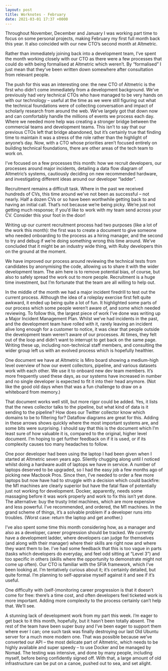 ```yaml
---
layout: post
title: Worknotes - February
date: 2021-03-01 17:37 +0000
---
```


Throughout November, December and January I was working part time to focus on some personal projects, making February my first full month back this year. It also coincided with our new CTO’s second month at Altmetric.

Rather than immediately joining back into a development team, I’ve spent the month working closely with our CTO as there were a few processes that could do with being formalised at Altmetric which weren’t. By “formalised” I just mean that they’ve been written down somewhere after consultation from relevant people.

The push for this was an interesting one: the new CTO of Altmetric is the first who didn’t come immediately from a development background. We’ve previously had very technical CTOs who have managed to be very hands on with our technology – useful at the time as we were still figuring out what the technical foundations were of collecting conversation and impact of scholarly research from around the web. We’ve largely got that down now and can comfortably handle the millions of events we process each day. Where we needed more help was creating a stronger bridge between the commercial teams and development teams. This isn’t to say that our previous CTOs left that bridge abandoned, but it’s certainly true that finding time to maintain it was a stress of the role rather than the highlight of anyone’s day. Now, with a CTO whose priorities aren’t focused entirely on building technical foundations, there are other areas of the tech team to work on.

I’ve focused on a few processes this month: how we recruit developers, our processes around major incidents, detailing a data flow diagram of Altmetric’s systems, cautiously deciding on new recommended hardware, and investigating different ideas around our developer “ladder”.

Recruitment remains a difficult task. Where in the past we received hundreds of CVs, this time around we’ve not been as successful – not nearly. Half a dozen CVs or so have been worthwhile getting back to and having an initial call. That’s not because we’re being picky. We’re just not getting much response; if you’d like to work with my team send across your CV. Consider this your foot in the door!

Writing up our current recruitment process had two purposes (like a lot of the work this month): the first was to create a document to give someone who needed onboarding to the process as a hiring manager, and the second to try and debug if we’re doing something wrong this time around. We’ve concluded that it might be an industry wide thing, with Ruby developers thin on the ground at the moment.

We have improved our process around reviewing the technical tests from candidates by anonymising the code, allowing us to share it with the wider development team. The aim here is to remove potential bias, of course, but also to safely spread the work out to more people. Recruitment is a huge time investment, but I’m fortunate that the team are all willing to help out.

In the middle of the month we had a major incident firedrill to test out the current process. Although the idea of a roleplay exercise first felt quite awkward, it ended up being quite a lot of fun. It highlighted some parts of our process which some people weren’t aware of, and some which needed reviewing. To follow this, the largest piece of work I’ve done was writing up a Major Incident Management Plan. Whilst we’ve had incidents in the past, and the development team have rolled with it, rarely leaving an incident alive long enough for a customer to notice, it was clear that people outside the development team weren’t aware of our processes. At times, they felt out of the loop and didn’t want to interrupt to get back on the same page. Writing these up, including non-technical staff members, and consulting the wider group left us with an evolved process which is hopefully healthier.

One document we have at Altmetric is Miro board showing a medium-high level overview of how our event collectors, pipeline, and various datasets work with each other. We use it to onboard new dev team members. It’s more frequently used these days, as our systems have increased in number and no single developer is expected to fit it into their head anymore. (Not like the good old days when that was a fun challenge to draw on a whiteboard from memory.)

That document works well still, but more rigor could be added. Yes, it lists that the news collector talks to the pipeline, but what kind of data is it sending to the pipeline? How does our Twitter collector know which domains to be to filtering for? Dataflow diagrams are great for this. Adding in these arrows shows quickly where the most important systems are, and some bits were surprising. I should say that this is the document which I’m least sure of how valuable it is, compared to the original, higher level document. I’m hoping to get further feedback on if it is used, or if its complexity causes too many headaches to follow.

One poor developer had been using the laptop I had been given when I started at Altmetric seven years ago. Silently chugging along until I noticed whilst doing a hardware audit of laptops we have in service. A number of laptops deserved to be upgraded, so I had the easy job a few months ago of picking new Macbook Pros. Since then, I’ve needed to order a few more laptops but now have had to struggle with a decision which could backfire: the M1 machines are clearly superior but have the fatal flaw of potentially just not working for development. Docker, apparently, needs some massaging before it was work properly and work to fix this isn’t yet done. The alternative: buy the trusty Intel machines, which are more expensive and less powerful. I’ve recommended, and ordered, the M1 machines. In the grand scheme of things, it’s a solvable problem if a developer runs into troubles. (Worst case: return the laptop and get another.)

I’ve also spent some time this month considering how, as a manager and also as a developer, career progression should be tracked. We currently have a development ladder, where developers can judge for themselves (and along with their manager) where their skills are right now and where they want them to be. I’ve had some feedback that this is too vague in parts (tasks which developers do everyday, and feel odd sitting at “Level 3”) and too specific in others (skills where the opportunity to demonstrate might not come up often). Our CTO is familiar with the SFIA framework, which I’ve been looking at. I’m tentatively curious about it; it’s certainly detailed, but quite formal. I’m planning to self-appraise myself against it and see if it’s useful.

One difficulty with (self-)monitoring career progression is that it doesn’t come for free: there’s a time cost, and often developers feel ticketed work is more important. Adding more complexity to the process certainly can’t help that. We’ll see.

A stunning lack of development work from my part this week. I’m eager to get back to it this month, hopefully, but it hasn’t been totally absent. The rest of the team have been super busy and I’ve been eager to support them where ever I can; one such task was finally destroying our last Old Ubuntu server for a much more modern one. That was possible because we’ve converted our API – the most delicate part of Altmetric, which needs to be highly available and super speedy – to use Docker and be managed by Nomad. The testing was intensive, and done by many people, including myself, before being confidently signed off. With that, a large amount of old infrastructure can be put on a canoe, pushed out to sea, and set alight.
